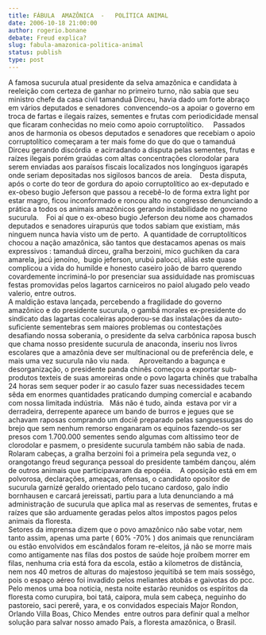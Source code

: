 ```yaml
---
title: FÁBULA  AMAZÔNICA  -   POLÍTICA ANIMAL
date: 2006-10-18 21:00:00
author: rogerio.bonane
debate: Freud explica?
slug: fabula-amazonica-politica-animal
status: publish 
type: post
---
```


A famosa sucurula atual presidente da selva amazônica e candidata à reeleição com certeza de ganhar no primeiro turno, não sabia que seu ministro chefe da casa civil tamanduá Dirceu, havia dado um forte abraço em vários deputados e senadores  convencendo-os a apoiar o governo em troca de fartas e ilegais raízes, sementes e frutas com periodicidade mensal que ficaram conhecidas no meio como apoio corruptolítico.     Passados anos de harmonia os obesos deputados e senadores que recebiam o apoio corruptolítico começaram a ter mais fome do que do que o tamanduá Dirceu gerando discórdia  e acirradando a disputa pelas sementes, frutas e raízes ilegais porém graúdas com altas concentrações clorodolar para serem enviadas aos paraísos fiscais localizados nos longínguos igarapés onde seriam depositadas nos sigilosos bancos de areia.    Desta disputa, após o corte do teor de gordura do apoio corruptolítico ao ex-deputado e ex-obeso bugio Jeferson que passou a recebê-lo de forma extra light por estar magro, ficou inconformado e roncou alto no congresso denunciando a prática a todos os animais amazônicos gerando instabilidade no governo sucurula.    Foi aí que o ex-obeso bugio Jeferson deu nome aos chamados deputados e senadores uirapurús que todos sabiam que existiam, más ninguem nunca havia visto um de perto.  A quantidade de corruptolíticos chocou a nação amazônica, são tantos que destacamos apenas os mais expressivos : tamanduá dirceu, gralha berzoini, mico guchiken da cara amarela, jacú jenoíno,  bugio jeferson, urubú palocci, aliás este quase complicou a vida do humilde e honesto caseiro joão de barro querendo covardemente incriminá-lo por presenciar sua assiduidade nas promiscuas festas promovidas pelos lagartos carniceiros no paiol alugado pelo veado valerio, entre outros.  
A maldição estava lançada, percebendo a fragilidade do governo amazônico e do presidente sucurula, o gambá morales ex-presidente do sindicato das lagartas cocaleiras apoderou-se das instalações da auto-suficiente sementebras sem maiores problemas ou contestações desafiando nossa soberania, o presidente da selva carbônica raposa busch que chama nosso presidente sucurula de anaconda, inseriu nos livros escolares que a amazônia deve ser multinacional ou de preferência dele, e mais uma vez sucurula não viu nada.     Aproveitando a bagunça e desorganização, o presidente panda chinês começou a exportar sub-produtos texteis de suas amoreiras onde o povo lagarta chinês que trabalha 24 horas sem sequer poder ir ao casulo fazer suas necessidades tecem sêda em enormes quantidades praticando dumping comercial e acabando com nossa limitada indústria.   Más não é tudo, ainda  estava por vir a derradeira, derrepente aparece um bando de burros e jegues que se achavam raposas comprando um dociê preparado pelas sanguessugas do brejo que sem nenhum remorso enganaram os equinos fazendo-os ser presos com 1.700.000 sementes sendo algumas com altissimo teor de clorodolar e pasmem, o presidente sucurula também não sabia de nada.  
Rolaram cabeças, a gralha berzoini foi a primeira pela segunda vez, o orangotango freud segurança pessoal do presidente também dançou, além de outros animais que participavaram da epopéia.    A oposição está em em polvorosa, declarações, ameaças, ofensas, o candidato opositor de sucurula garnizé geraldo orientado pelo tucano cardoso, galo índio bornhausen e carcará jereissati, partiu para a luta denunciando a má administração de sucurula que aplica mal as reservas de sementes, frutas e raízes que são arduamente geradas pelos altos impostos pagos pelos animais da floresta.  
Setores da imprensa dizem que o povo amazônico não sabe votar, nem tanto assim, apenas uma parte ( 60% -70% ) dos animais que renunciáram ou estão envolvidos em escândalos foram re-eleitos, já não se morre mais como antigamente nas filas dos postos de saúde hoje proíbem morrer em filas, nenhuma cria está fora da escola, estão a kilometros de distância, nem nos 40 metros de alturas do majestoso jequitibá se tem mais sossêgo, pois o espaço aéreo foi invadido pelos meliantes atobás e gaivotas do pcc.  
Pelo menos uma boa noticia, nesta noite estarão reunidos os espíritos da floresta como curupira, boi tatá, caipora, mula sem cabeça, neguinho do pastoreio, saci pererê, yara, e os convidados especiais Major Rondon, Orlando Villa Boas, Chico Mendes  entre outros para definir qual a melhor solução para salvar nosso amado País, a floresta amazônica, o Brasil.  

